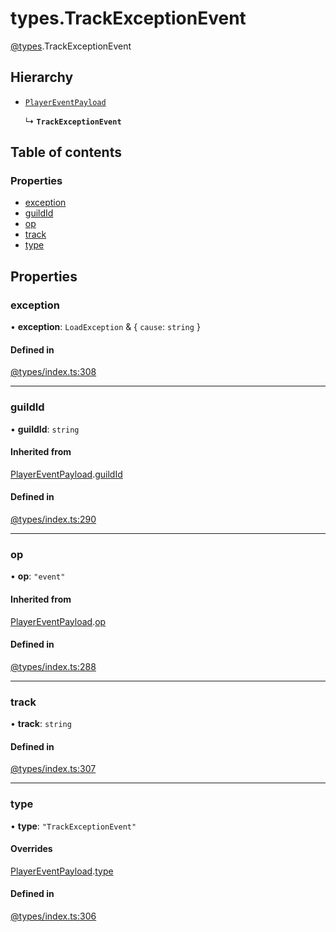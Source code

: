 # types.TrackExceptionEvent

[@types](../types.md).TrackExceptionEvent

## Hierarchy

- [`PlayerEventPayload`](types.PlayerEventPayload.md)

  ↳ **`TrackExceptionEvent`**

## Table of contents

### Properties

- [exception](types.TrackExceptionEvent.md#exception)
- [guildId](types.TrackExceptionEvent.md#guildid)
- [op](types.TrackExceptionEvent.md#op)
- [track](types.TrackExceptionEvent.md#track)
- [type](types.TrackExceptionEvent.md#type)

## Properties

### exception

• **exception**: `LoadException` & { `cause`: `string`  }

#### Defined in

[@types/index.ts:308](https://github.com/hmes98318/LavaShark/blob/main/src/@types/index.ts#L308)

___

### guildId

• **guildId**: `string`

#### Inherited from

[PlayerEventPayload](types.PlayerEventPayload.md).[guildId](types.PlayerEventPayload.md#guildid)

#### Defined in

[@types/index.ts:290](https://github.com/hmes98318/LavaShark/blob/main/src/@types/index.ts#L290)

___

### op

• **op**: ``"event"``

#### Inherited from

[PlayerEventPayload](types.PlayerEventPayload.md).[op](types.PlayerEventPayload.md#op)

#### Defined in

[@types/index.ts:288](https://github.com/hmes98318/LavaShark/blob/main/src/@types/index.ts#L288)

___

### track

• **track**: `string`

#### Defined in

[@types/index.ts:307](https://github.com/hmes98318/LavaShark/blob/main/src/@types/index.ts#L307)

___

### type

• **type**: ``"TrackExceptionEvent"``

#### Overrides

[PlayerEventPayload](types.PlayerEventPayload.md).[type](types.PlayerEventPayload.md#type)

#### Defined in

[@types/index.ts:306](https://github.com/hmes98318/LavaShark/blob/main/src/@types/index.ts#L306)

